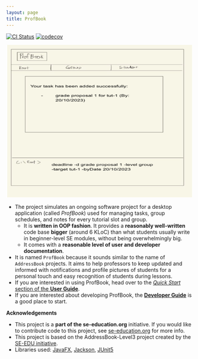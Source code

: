 ```yaml
---
layout: page
title: ProfBook
---
```


[![CI Status](https://github.com/AY2324S1-CS2103T-W15-2/tp/actions/workflows/gradle.yml/badge.svg)](https://github.com/AY2324S1-CS2103T-W15-2/tp/actions)
[![codecov](https://codecov.io/gh/AY2324S1-CS2103T-W15-2/tp/branch/master/graph/badge.svg)](https://codecov.io/gh/AY2324S1-CS2103T-W15-2/tp)

![Ui](images/Ui.png)

* The project simulates an ongoing software project for a desktop application (called _ProfBook_) used for managing tasks, group schedules, and notes for every tutorial slot and group.
  * It is **written in OOP fashion**. It provides a **reasonably well-written** code base **bigger** (around 6 KLoC) than what students usually write in beginner-level SE modules, without being overwhelmingly big.
  * It comes with a **reasonable level of user and developer documentation**.
* It is named `ProfBook` because it sounds similar to the name of `AddressBook` projects. It aims to help professors to keep updated and informed with notifications and profile pictures of students for a personal touch and easy recognition of students during lessons.
* If you are interested in using ProfBook, head over to the [_Quick Start_ section of the **User Guide**](UserGuide.html#quick-start).
* If you are interested about developing ProfBook, the [**Developer Guide**](DeveloperGuide.html) is a good place to start.


**Acknowledgements**
* This project is a **part of the se-education.org** initiative. If you would like to contribute code to this project, see [se-education.org](https://se-education.org#https://se-education.org/#contributing) for more info.
* This project is based on the AddressBook-Level3 project created by the [SE-EDU initiative](https://se-education.org).
* Libraries used: [JavaFX](https://openjfx.io/), [Jackson](https://github.com/FasterXML/jackson), [JUnit5](https://github.com/junit-team/junit5)
